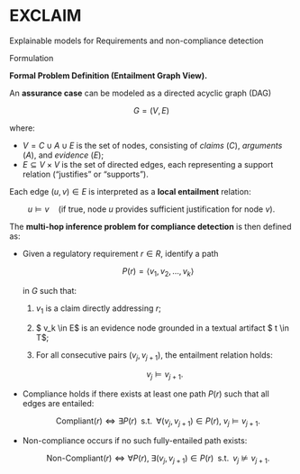 # EXCLAIM
Explainable models for Requirements and non-compliance detection

Formulation

**Formal Problem Definition (Entailment Graph View).**

An **assurance case** can be modeled as a directed acyclic graph (DAG)

$$
G = (V, E)
$$

where:

* $V = C \cup A \cup E$ is the set of nodes, consisting of *claims* ($C$), *arguments* ($A$), and *evidence* ($E$);
* $E \subseteq V \times V$ is the set of directed edges, each representing a support relation (“justifies” or “supports”).

Each edge $(u, v) \in E$ is interpreted as a **local entailment** relation:

$$
u \models v \quad \text{(if true, node \(u\) provides sufficient justification for node \(v\))}.
$$

The **multi-hop inference problem for compliance detection** is then defined as:

* Given a regulatory requirement $r \in R$, identify a path

  $$
  P(r) = \langle v_1, v_2, \ldots, v_k \rangle
  $$

  in $G$ such that:

  1. $v_1$ is a claim directly addressing $r$;
  2. $ v_k \in E$ is an evidence node grounded in a textual artifact $ t \in T$;
  3. For all consecutive pairs $(v_j, v_{j+1})$, the entailment relation holds:

     $$
     v_j \models v_{j+1}.
     $$

* Compliance holds if there exists at least one path $P(r)$ such that all edges are entailed:

  $$
  \text{Compliant}(r) \iff \exists P(r) \;\; \text{s.t.} \;\; \forall (v_j, v_{j+1}) \in P(r), \; v_j \models v_{j+1}.
  $$

* Non-compliance occurs if no such fully-entailed path exists:

  $$
  \text{Non-Compliant}(r) \iff \forall P(r), \; \exists (v_j, v_{j+1}) \in P(r) \;\; \text{s.t.} \;\; v_j \not\models v_{j+1}.
  $$
